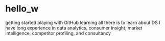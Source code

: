 # hello_w
getting started
playing with GitHub
learning all there is to learn about DS
I have long experience in data analytics, consumer insight, market intelligence, competitor profiling, and consultancy
